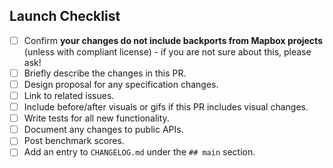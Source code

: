 ## Launch Checklist

<!-- Thanks for the PR! Feel free to add or remove items from the checklist. -->


 - [ ] Confirm **your changes do not include backports from Mapbox projects** (unless with compliant license) - if you are not sure about this, please ask!
 - [ ] Briefly describe the changes in this PR.
 - [ ] Design proposal for any specification changes.
 - [ ] Link to related issues.
 - [ ] Include before/after visuals or gifs if this PR includes visual changes.
 - [ ] Write tests for all new functionality.
 - [ ] Document any changes to public APIs.
 - [ ] Post benchmark scores.
 - [ ] Add an entry to `CHANGELOG.md` under the `## main` section.
